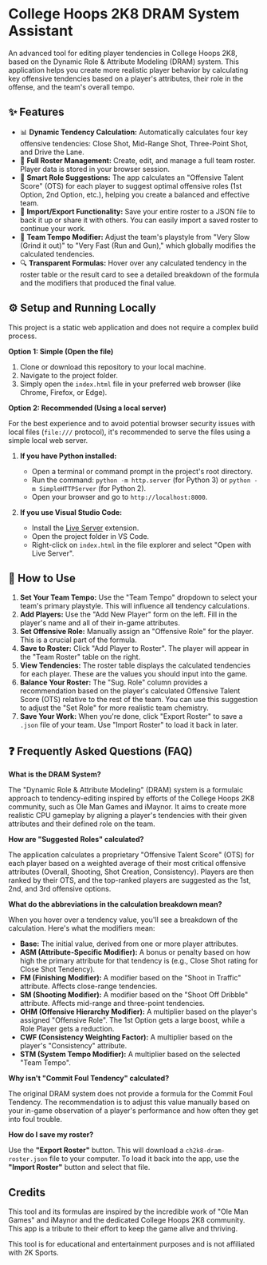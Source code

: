 # College Hoops 2K8 DRAM System Assistant

An advanced tool for editing player tendencies in College Hoops 2K8, based on the Dynamic Role & Attribute Modeling (DRAM) system. This application helps you create more realistic player behavior by calculating key offensive tendencies based on a player's attributes, their role in the offense, and the team's overall tempo.

## ✨ Features

-   📊 **Dynamic Tendency Calculation:** Automatically calculates four key offensive tendencies: Close Shot, Mid-Range Shot, Three-Point Shot, and Drive the Lane.
-   📝 **Full Roster Management:** Create, edit, and manage a full team roster. Player data is stored in your browser session.
-   🧠 **Smart Role Suggestions:** The app calculates an "Offensive Talent Score" (OTS) for each player to suggest optimal offensive roles (1st Option, 2nd Option, etc.), helping you create a balanced and effective team.
-   💾 **Import/Export Functionality:** Save your entire roster to a JSON file to back it up or share it with others. You can easily import a saved roster to continue your work.
-   🚀 **Team Tempo Modifier:** Adjust the team's playstyle from "Very Slow (Grind it out)" to "Very Fast (Run and Gun)," which globally modifies the calculated tendencies.
-   🔍 **Transparent Formulas:** Hover over any calculated tendency in the roster table or the result card to see a detailed breakdown of the formula and the modifiers that produced the final value.

## ⚙️ Setup and Running Locally

This project is a static web application and does not require a complex build process.

**Option 1: Simple (Open the file)**

1.  Clone or download this repository to your local machine.
2.  Navigate to the project folder.
3.  Simply open the `index.html` file in your preferred web browser (like Chrome, Firefox, or Edge).

**Option 2: Recommended (Using a local server)**

For the best experience and to avoid potential browser security issues with local files (`file:///` protocol), it's recommended to serve the files using a simple local web server.

1.  **If you have Python installed:**
    -   Open a terminal or command prompt in the project's root directory.
    -   Run the command: `python -m http.server` (for Python 3) or `python -m SimpleHTTPServer` (for Python 2).
    -   Open your browser and go to `http://localhost:8000`.

2.  **If you use Visual Studio Code:**
    -   Install the [Live Server](https://marketplace.visualstudio.com/items?itemName=ritwickdey.LiveServer) extension.
    -   Open the project folder in VS Code.
    -   Right-click on `index.html` in the file explorer and select "Open with Live Server".

## 🚀 How to Use

1.  **Set Your Team Tempo:** Use the "Team Tempo" dropdown to select your team's primary playstyle. This will influence all tendency calculations.
2.  **Add Players:** Use the "Add New Player" form on the left. Fill in the player's name and all of their in-game attributes.
3.  **Set Offensive Role:** Manually assign an "Offensive Role" for the player. This is a crucial part of the formula.
4.  **Save to Roster:** Click "Add Player to Roster". The player will appear in the "Team Roster" table on the right.
5.  **View Tendencies:** The roster table displays the calculated tendencies for each player. These are the values you should input into the game.
6.  **Balance Your Roster:** The "Sug. Role" column provides a recommendation based on the player's calculated Offensive Talent Score (OTS) relative to the rest of the team. You can use this suggestion to adjust the "Set Role" for more realistic team chemistry.
7.  **Save Your Work:** When you're done, click "Export Roster" to save a `.json` file of your team. Use "Import Roster" to load it back in later.

## ❓ Frequently Asked Questions (FAQ)

**What is the DRAM System?**

The "Dynamic Role & Attribute Modeling" (DRAM) system is a formulaic approach to tendency-editing inspired by efforts of the College Hoops 2K8 community, such as Ole Man Games and iMaynor. It aims to create more realistic CPU gameplay by aligning a player's tendencies with their given attributes and their defined role on the team.

**How are "Suggested Roles" calculated?**

The application calculates a proprietary "Offensive Talent Score" (OTS) for each player based on a weighted average of their most critical offensive attributes (Overall, Shooting, Shot Creation, Consistency). Players are then ranked by their OTS, and the top-ranked players are suggested as the 1st, 2nd, and 3rd offensive options.

**What do the abbreviations in the calculation breakdown mean?**

When you hover over a tendency value, you'll see a breakdown of the calculation. Here's what the modifiers mean:
-   **Base:** The initial value, derived from one or more player attributes.
-   **ASM (Attribute-Specific Modifier):** A bonus or penalty based on how high the primary attribute for that tendency is (e.g., Close Shot rating for Close Shot Tendency).
-   **FM (Finishing Modifier):** A modifier based on the "Shoot in Traffic" attribute. Affects close-range tendencies.
-   **SM (Shooting Modifier):** A modifier based on the "Shoot Off Dribble" attribute. Affects mid-range and three-point tendencies.
-   **OHM (Offensive Hierarchy Modifier):** A multiplier based on the player's assigned "Offensive Role". The 1st Option gets a large boost, while a Role Player gets a reduction.
-   **CWF (Consistency Weighting Factor):** A multiplier based on the player's "Consistency" attribute.
-   **STM (System Tempo Modifier):** A multiplier based on the selected "Team Tempo".

**Why isn't "Commit Foul Tendency" calculated?**

The original DRAM system does not provide a formula for the Commit Foul Tendency. The recommendation is to adjust this value manually based on your in-game observation of a player's performance and how often they get into foul trouble.

**How do I save my roster?**

Use the **"Export Roster"** button. This will download a `ch2k8-dram-roster.json` file to your computer. To load it back into the app, use the **"Import Roster"** button and select that file.

## Credits

This tool and its formulas are inspired by the incredible work of "Ole Man Games" and iMaynor and the dedicated College Hoops 2K8 community. This app is a tribute to their effort to keep the game alive and thriving.

This tool is for educational and entertainment purposes and is not affiliated with 2K Sports.
